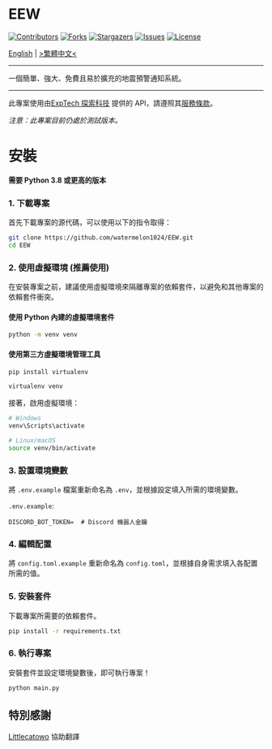 # EEW

 [![Contributors][contributors-shield]][contributors-url]
 [![Forks][forks-shield]][forks-url]
 [![Stargazers][stars-shield]][stars-url]
 [![Issues][issues-shield]][issues-url]
 [![License][license-shield]][license-url]

 [contributors-shield]: https://img.shields.io/github/contributors/watermelon1024/EEW.svg?style=for-the-badge
 [contributors-url]: https://github.com/watermelon1024/EEW/graphs/contributors

 [forks-shield]: https://img.shields.io/github/forks/watermelon1024/EEW.svg?style=for-the-badge
 [forks-url]: https://github.com/watermelon1024/EEW/network/members

 [stars-shield]: https://img.shields.io/github/stars/watermelon1024/EEW.svg?style=for-the-badge
 [stars-url]: https://github.com/watermelon1024/EEW/stargazers

 [issues-shield]: https://img.shields.io/github/issues/watermelon1024/EEW.svg?style=for-the-badge
 [issues-url]: https://github.com/watermelon1024/EEW/issues

 [license-shield]: https://img.shields.io/github/license/watermelon1024/EEW.svg?style=for-the-badge
 [license-url]: https://github.com/watermelon1024/EEW/blob/main/LICENSE

 [English](https://github.com/watermelon1024/EEW/blob/main/README.md) | [>繁體中文<](https://github.com/watermelon1024/EEW/blob/main/docs/README/README-zh-TW.md)

 ---

 一個簡單、強大、免費且易於擴充的地震預警通知系統。

 ---

 此專案使用由[ExpTech 探索科技](https://exptech.com.tw) 提供的 API，請遵照其[服務條款](https://exptech.com.tw/tos)。

 *注意：此專案目前仍處於測試版本。*

# 安裝
 **需要 Python 3.8 或更高的版本**

 ### 1. 下載專案
 首先下載專案的源代碼，可以使用以下的指令取得：
 ```bash
 git clone https://github.com/watermelon1024/EEW.git
 cd EEW
 ```

 ### 2. 使用虛擬環境 (推薦使用)
 在安裝專案之前，建議使用虛擬環境來隔離專案的依賴套件，以避免和其他專案的依賴套件衝突。
 #### 使用 Python 內建的虛擬環境套件
 ```bash
 python -m venv venv
 ```
 #### 使用第三方虛擬環境管理工具
 ```bash
 pip install virtualenv

 virtualenv venv
 ```
 接著，啟用虛擬環境：
 ```bash
 # Windows
 venv\Scripts\activate

 # Linux/macOS
 source venv/bin/activate
 ```

 ### 3. 設置環境變數
 將 `.env.example` 檔案重新命名為 `.env`，並根據設定填入所需的環境變數。

 `.env.example`:
 ```
 DISCORD_BOT_TOKEN=  # Discord 機器人金鑰
 ```

 ### 4. 編輯配置
 將 `config.toml.example` 重新命名為 `config.toml`，並根據自身需求填入各配置所需的值。

 ### 5. 安裝套件
 下載專案所需要的依賴套件。
 ```bash
 pip install -r requirements.txt
 ```

 ### 6. 執行專案
 安裝套件並設定環境變數後，即可執行專案！
 ```bash
 python main.py
 ```

## 特別感謝
 [Littlecatowo](https://github.com/Littlecatowo) 協助翻譯
